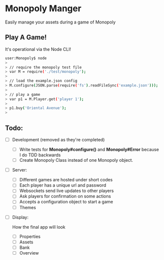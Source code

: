 Monopoly Manger
===============

Easily manage your assets during a game of Monopoly


Play A Game!
------------

It's operational via the Node CLI!

```bash
user:Monopoly$ node
> 
> // require the monopoly test file
> var M = require('./test/monopoly');
> 
> // load the example.json config
> M.configure(JSON.parse(require('fs').readFileSync('example.json')));
> 
> // play a game
> var p1 = M.Player.get('player 1');
>
> p1.buy('Oriental Avenue');
> 
```


Todo:
-----

- [ ] Development (removed as they're completed)

  - [ ] Write tests for **Monopoly#configure()** and **Monopoly#Error** 
        because I do TDD backwards
  - [ ] Create Monopoly Class instead of one Monopoly object.

- [ ] Server:

  - [ ] Different games are hosted under short codes
  - [ ] Each player has a unique url and password
  - [ ] Websockets send live updates to other players
  - [ ] Ask players for confirmation on some actions
  - [ ] Accepts a configuration object to start a game
  - [ ] Themes

- [ ] Display:

  How the final app will look

  - [ ] Properties
  - [ ] Assets
  - [ ] Bank
  - [ ] Overview
